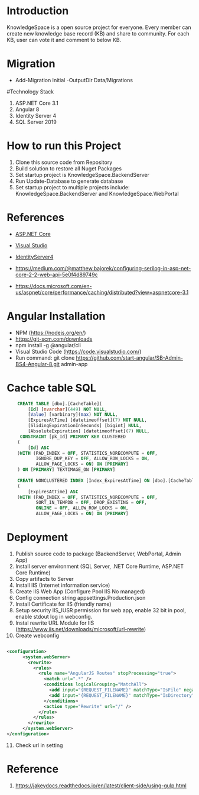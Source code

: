 # Introduction
KnowledgeSpace is a open source project for everyone. Every member can create new knowledge base record (KB) and share to community.
For each KB, user can vote it and comment to below KB.

# Migration
- Add-Migration Initial -OutputDir Data/Migrations

#Technology Stack
1. ASP.NET Core 3.1
2. Angular 8
3. Identity Server 4
5. SQL Server 2019

# How to run this Project
1. Clone this source code from Repository
2. Build solution to restore all Nuget Packages
2. Set startup project is KnowledgeSpace.BackendServer
3. Run Update-Database to generate database
4. Set startup project to multiple projects include: KnowledgeSpace.BackendServer and KnowledgeSpace.WebPortal

# References
- [ASP.NET Core](https://docs.microsoft.com/en-us/aspnet/core/?view=aspnetcore-3.1)
- [Visual Studio](https://visualstudio.microsoft.com/)
- [IdentityServer4](https://identityserver.io/)

- https://medium.com/@matthew.bajorek/configuring-serilog-in-asp-net-core-2-2-web-api-5e0f4d89749c
- https://docs.microsoft.com/en-us/aspnet/core/performance/caching/distributed?view=aspnetcore-3.1

# Angular Installation
- NPM (https://nodejs.org/en/)
- https://git-scm.com/downloads
- npm install -g @angular/cli
- Visual Studio Code (https://code.visualstudio.com/)
- Run command: git clone https://github.com/start-angular/SB-Admin-BS4-Angular-8.git admin-app
# Cachce table SQL
```sql
    CREATE TABLE [dbo].[CacheTable](
        [Id] [nvarchar](449) NOT NULL,
        [Value] [varbinary](max) NOT NULL,
        [ExpiresAtTime] [datetimeoffset](7) NOT NULL,
        [SlidingExpirationInSeconds] [bigint] NULL,
        [AbsoluteExpiration] [datetimeoffset](7) NULL,
     CONSTRAINT [pk_Id] PRIMARY KEY CLUSTERED 
    (
        [Id] ASC
    )WITH (PAD_INDEX = OFF, STATISTICS_NORECOMPUTE = OFF, 
           IGNORE_DUP_KEY = OFF, ALLOW_ROW_LOCKS = ON, 
           ALLOW_PAGE_LOCKS = ON) ON [PRIMARY]
    ) ON [PRIMARY] TEXTIMAGE_ON [PRIMARY]
 
    CREATE NONCLUSTERED INDEX [Index_ExpiresAtTime] ON [dbo].[CacheTable]
    (
        [ExpiresAtTime] ASC
    )WITH (PAD_INDEX = OFF, STATISTICS_NORECOMPUTE = OFF, 
           SORT_IN_TEMPDB = OFF, DROP_EXISTING = OFF, 
           ONLINE = OFF, ALLOW_ROW_LOCKS = ON, 
           ALLOW_PAGE_LOCKS = ON) ON [PRIMARY]
```
# Deployment
1. Publish source code to package (BackendServer, WebPortal, Admin App)
2. Install server environment (SQL Server, .NET Core Runtime, ASP.NET Core Runtime)
3. Copy artifacts to Server
4. Install IIS (Internet information service)
5. Create IIS Web App (Configure Pool IIS No managed)
6. Config connection string appsettings.Production.json
7. Install Certificate for IIS (friendly name)
8. Setup security IIS_IUSR permission for web app, enable 32 bit in pool, enable stdout log in webconfig.
9. Instal rewrite URL Module for IIS (https://www.iis.net/downloads/microsoft/url-rewrite)
10. Create webconfig
```xml

<configuration>
      <system.webServer>
        <rewrite>
          <rules>
            <rule name="AngularJS Routes" stopProcessing="true">
              <match url=".*" />
              <conditions logicalGrouping="MatchAll">
                <add input="{REQUEST_FILENAME}" matchType="IsFile" negate="true" />
                <add input="{REQUEST_FILENAME}" matchType="IsDirectory" negate="true" />   
              </conditions>
              <action type="Rewrite" url="/" />
            </rule>
          </rules>
        </rewrite>
      </system.webServer>
</configuration>
```
11. Check url in setting

# Reference
1. https://jakeydocs.readthedocs.io/en/latest/client-side/using-gulp.html